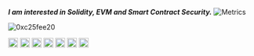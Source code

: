 <em><b>I am interested in Solidity, EVM and Smart Contract Security.</b></em>
![Metrics](https://metrics.lecoq.io/0xc25fee20?template=classic&base.activity=1&base.community=1&base.metadata=1&config.timezone=Asia%2FShanghai)
<p align="left"> <img src="https://komarev.com/ghpvc/?username=0xc25fee20&label=visitors&color=0080ff&&style=flat" alt="0xc25fee20" /></p>
<code><a href="https://soliditylang.org/" target="_blank" title="solidity"><img height="20" alt="solidity" 
src="https://docs.soliditylang.org/en/v0.8.15/_static/logo.svg"></a></code>
<code><a href="https://code.visualstudio.com/" title="vscode"><img height="20" alt="VSCode" 
src="https://upload.wikimedia.org/wikipedia/commons/2/2d/Visual_Studio_Code_1.18_icon.svg"></a></code>
<code><a href="https://www.typescriptlang.org/" title="typescript"><img height="20" alt="typescript" src="https://upload.wikimedia.org/wikipedia/commons/4/4c/Typescript_logo_2020.svg"></a></code>
<code><a href="https://reactjs.org/" title="react"><img height="20" alt="react" 
src="https://upload.wikimedia.org/wikipedia/commons/a/a7/React-icon.svg"></a></code>
<code><a href="https://nodejs.org/" title="nodejs"><img height="20" alt="nodejs" 
src="https://upload.wikimedia.org/wikipedia/commons/7/70/Font_Awesome_5_brands_node-js.svg"></a></code>
<code><a href="https://www.python.org/" title="python"><img height="20" alt="python" 
src="https://upload.wikimedia.org/wikipedia/commons/c/c3/Python-logo-notext.svg"></a></code>
<code><a href="https://www.mathworks.com/" title="matlab"><img height="20" alt="matlab" 
src="https://upload.wikimedia.org/wikipedia/commons/2/21/Matlab_Logo.png"></a></code>
